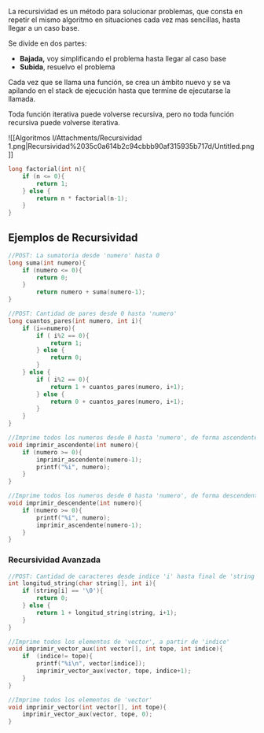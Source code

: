 La recursividad es un método para solucionar problemas, que consta en repetir el mismo algoritmo en situaciones cada vez mas sencillas, hasta llegar a un caso base.

Se divide en dos partes:

- **Bajada,** voy simplificando el problema hasta llegar al caso base
- **Subida**, resuelvo el problema

Cada vez que se llama una función, se crea un ámbito nuevo y se va apilando en el stack de ejecución hasta que termine de ejecutarse la llamada.

Toda función iterativa puede volverse recursiva, pero no toda función recursiva puede volverse iterativa.

![[Algoritmos I/Attachments/Recursividad 1.png|Recursividad%2035c0a614b2c94cbbb90af315935b717d/Untitled.png]]

```c
long factorial(int n){
	if (n <= 0){
		return 1;
	} else {
		return n * factorial(n-1);
	}
}
```

## Ejemplos de Recursividad

```c
//POST: La sumatoria desde 'numero' hasta 0
long suma(int numero){
	if (numero <= 0){
		return 0;
	}
		return numero + suma(numero-1);
}
```

```c
//POST: Cantidad de pares desde 0 hasta 'numero'
long cuantos_pares(int numero, int i){
	if (i==numero){
		if ( i%2 == 0){
			return 1;
		} else {
			return 0;	
		}
	} else {
		if ( i%2 == 0){
			return 1 + cuantos_pares(numero, i+1);
		} else {
			return 0 + cuantos_pares(numero, i+1);	
		}
	}
}
```

```c
//Imprime todos los numeros desde 0 hasta 'numero', de forma ascendente.
void imprimir_ascendente(int numero){
	if (numero >= 0){
		imprimir_ascendente(numero-1);
		printf("%i", numero);
	}
}
```

```c
//Imprime todos los numeros desde 0 hasta 'numero', de forma descendente.
void imprimir_descendente(int numero){
	if (numero >= 0){
		printf("%i", numero);	
		imprimir_ascendente(numero-1);
	}
}
```

### Recursividad Avanzada

```c
//POST: Cantidad de caracteres desde indice 'i' hasta final de 'string'
int longitud_string(char string[], int i){
	if (string[i] == '\0'){
		return 0;
	} else {
		return 1 + longitud_string(string, i+1);
	}
}
```

```c
//Imprime todos los elementos de 'vector', a partir de 'indice'
void imprimir_vector_aux(int vector[], int tope, int indice){
	if  (indice!= tope){
		printf("%i\n", vector[indice]);
		imprimir_vector_aux(vector, tope, indice+1);
	}
}

//Imprime todos los elementos de 'vector'
void imprimir_vector(int vector[], int tope){
	imprimir_vector_aux(vector, tope, 0);
}
```
